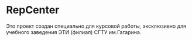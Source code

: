 # RepCenter
Это проект создан специально для курсовой работы, эксклюзивно для учебного заведения ЭТИ (филиал) СГТУ им.Гагарина. 
